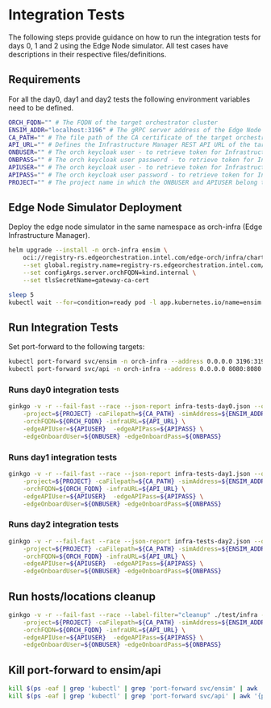 # Integration Tests

The following steps provide guidance on how to run the integration tests for days 0, 1 and 2 using
the Edge Node simulator.
All test cases have descriptions in their respective files/definitions.

## Requirements

For all the day0, day1 and day2 tests the following environment variables need to be defined.

```bash
ORCH_FQDN="" # The FQDN of the target orchestrator cluster
ENSIM_ADDR="localhost:3196" # The gRPC server address of the Edge Node simulator (if/when needed) - e.g., localhost:3196
CA_PATH="" # The file path of the CA certificate of the target orchestrator cluster
API_URL="" # Defines the Infrastructure Manager REST API URL of the target orchestrator cluster
ONBUSER="" # The orch keycloak user - to retrieve token for Infrastructure Manager SBI interactions of ENSIM
ONBPASS="" # The orch keycloak user password - to retrieve token for Infrastructure Manager SBI interactions of ENSIM
APIUSER="" # The orch keycloak user - to retrieve token for Infrastructure Manager REST API interactions - if not specified goes to default
APIPASS="" # The orch keycloak user password - to retrieve token for Infrastructure Manager REST API interactions - if not specified goes to default
PROJECT="" # The project name in which the ONBUSER and APIUSER belong to.
```

## Edge Node Simulator Deployment

Deploy the edge node simulator in the same namespace as orch-infra (Edge Infrastructure Manager).

```bash
helm upgrade --install -n orch-infra ensim \
    oci://registry-rs.edgeorchestration.intel.com/edge-orch/infra/charts/ensim \
    --set global.registry.name=registry-rs.edgeorchestration.intel.com/edge-orch/ \
    --set configArgs.server.orchFQDN=kind.internal \
    --set tlsSecretName=gateway-ca-cert

sleep 5
kubectl wait --for=condition=ready pod -l app.kubernetes.io/name=ensim -n orch-infra --timeout=5m
```

## Run Integration Tests

Set port-forward to the following targets:

```bash
kubectl port-forward svc/ensim -n orch-infra --address 0.0.0.0 3196:3196 &
kubectl port-forward svc/api -n orch-infra --address 0.0.0.0 8080:8080 &
```

### Runs day0 integration tests

```bash
ginkgo -v -r --fail-fast --race --json-report infra-tests-day0.json --output-dir . --label-filter="infra-tests-day0" ./test/infra -- \
    -project=${PROJECT} -caFilepath=${CA_PATH} -simAddress=${ENSIM_ADDR} \
    -orchFQDN=${ORCH_FQDN} -infraURL=${API_URL} \
    -edgeAPIUser=${APIUSER}  -edgeAPIPass=${APIPASS} \
    -edgeOnboardUser=${ONBUSER} -edgeOnboardPass=${ONBPASS}
```

### Runs day1 integration tests

```bash
ginkgo -v -r --fail-fast --race --json-report infra-tests-day1.json --output-dir . --label-filter="infra-tests-day1" ./test/infra -- \
    -project=${PROJECT} -caFilepath=${CA_PATH} -simAddress=${ENSIM_ADDR} \
    -orchFQDN=${ORCH_FQDN} -infraURL=${API_URL} \
    -edgeAPIUser=${APIUSER}  -edgeAPIPass=${APIPASS} \
    -edgeOnboardUser=${ONBUSER} -edgeOnboardPass=${ONBPASS}
```

### Runs day2 integration tests

```bash
ginkgo -v -r --fail-fast --race --json-report infra-tests-day2.json --output-dir . --label-filter="infra-tests-day2" ./test/infra --  \
    -project=${PROJECT} -caFilepath=${CA_PATH} -simAddress=${ENSIM_ADDR} \
    -orchFQDN=${ORCH_FQDN} -infraURL=${API_URL} \
    -edgeAPIUser=${APIUSER}  -edgeAPIPass=${APIPASS} \
    -edgeOnboardUser=${ONBUSER} -edgeOnboardPass=${ONBPASS}
```

## Run hosts/locations cleanup

```bash
ginkgo -v -r --fail-fast --race --label-filter="cleanup" ./test/infra --  \
    -project=${PROJECT} -caFilepath=${CA_PATH} -simAddress=${ENSIM_ADDR} \
    -orchFQDN=${ORCH_FQDN} -infraURL=${API_URL} \
    -edgeAPIUser=${APIUSER}  -edgeAPIPass=${APIPASS} \
    -edgeOnboardUser=${ONBUSER} -edgeOnboardPass=${ONBPASS}
```

## Kill port-forward to ensim/api

```bash
kill $(ps -eaf | grep 'kubectl' | grep 'port-forward svc/ensim' | awk '{print $2}')
kill $(ps -eaf | grep 'kubectl' | grep 'port-forward svc/api' | awk '{print $2}')
```
